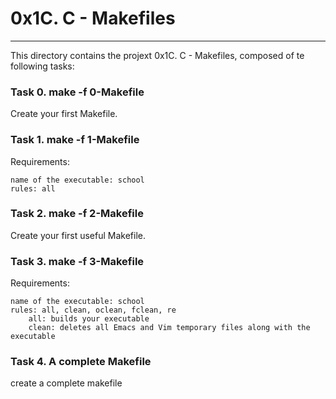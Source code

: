 # 0x1C. C - Makefiles
------------------------------------------------
This directory contains the projext 0x1C. C - Makefiles, composed of te following tasks:

### Task 0. make -f 0-Makefile
Create your first Makefile.

### Task 1. make -f 1-Makefile
Requirements:

    name of the executable: school
    rules: all

### Task 2. make -f 2-Makefile
Create your first useful Makefile.

### Task 3. make -f 3-Makefile
Requirements:

    name of the executable: school
    rules: all, clean, oclean, fclean, re
        all: builds your executable
        clean: deletes all Emacs and Vim temporary files along with the executable

### Task 4. A complete Makefile
create a complete makefile

